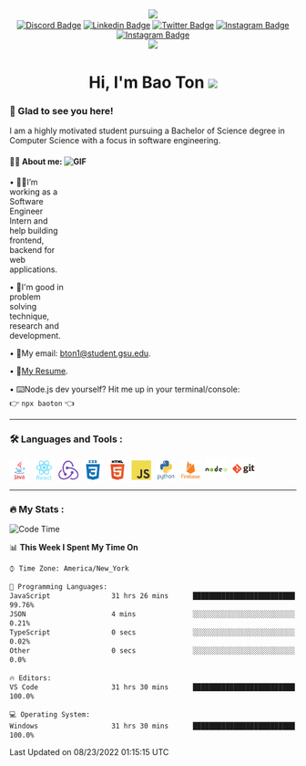 <div id="header" align="center">
  <img src="https://media.giphy.com/media/fvx95jkua5th3YeThr/giphy.gif" width="150">
</div>
<div id="badges" align="center">
  <a href="https://discord.gg/YN8r4XHJ" rel="nofollow"><img src="https://img.shields.io/badge/Discord-7289DA?style=for-the-badge&logo=discord&logoColor=white"      alt="Discord Badge" width="69"/></a>
<a href="https://www.linkedin.com/in/bao-ton/" rel="nofollow"><img src="https://img.shields.io/badge/LinkedIn-0077B5?style=for-the-badge&logo=linkedin&logoColor=white" alt="Linkedin Badge" width="73"/></a>
<a href="https://twitter.com/GordonRamsey999" rel="nofollow"><img src="https://img.shields.io/badge/Twitter-1DA1F2?style=for-the-badge&logo=twitter&logoColor=white" alt="Twitter Badge" width="68"/></a>
<a href="https://www.instagram.com/steveton/" rel="nofollow"><img src="https://img.shields.io/badge/Instagram-E4405F?style=for-the-badge&logo=instagram&logoColor=white" alt="Instagram Badge" width="83"/></a>
<a href="https://www.facebook.com/StevenTon19/" rel="nofollow"><img 
src="https://img.shields.io/badge/Facebook-1877F2?style=for-the-badge&logo=facebook&logoColor=white" alt="Instagram Badge" width="75"/></a>
</div>
<div align="center">
  <img src="https://visitor-badge.glitch.me/badge?page_id=thienbao12a2.visitor-badge&left_color=red&right_color=green">
</div>
<div align="center">
  <h1>Hi, I'm Bao Ton <img src="https://media.giphy.com/media/hvRJCLFzcasrR4ia7z/giphy.gif" width="30"></h1>
</div>

### 🎉 Glad to see you here!    
I am a highly motivated student pursuing a Bachelor of Science degree in Computer Science with a focus in software engineering. 
#### :man_technologist: About me:<a target="_blank" rel="noopener noreferrer" href="https://media.giphy.com/media/xBTSwCTFkgfcdTjHMz/giphy.gif"><img align="right" alt="GIF" src="https://media.giphy.com/media/xBTSwCTFkgfcdTjHMz/giphy.gif" width="408" height="318" style="max-width: 100%;"></a>

• 👨‍🏫I’m working as a Software Engineer Intern and help building  frontend, backend for web applications.

• 💪I'm good in problem solving technique, research and development.

• 📧My email: bton1@student.gsu.edu.  

• 📜[My Resume](https://my-skipli-demo.s3.amazonaws.com/Bao+Ton-+Resume+PDF.pdf).  

• ⌨️Node.js dev yourself? Hit me up in your terminal/console:<br/>
    👉 ```npx baoton``` 👈

---

### :hammer_and_wrench: Languages and Tools :
<div>
  <img src="https://github.com/devicons/devicon/blob/master/icons/java/java-original-wordmark.svg" title="Java" alt="Java" width="35" height="35"/>&nbsp;
  <img src="https://github.com/devicons/devicon/blob/master/icons/react/react-original-wordmark.svg" title="React" alt="React" width="35" height="35"/>&nbsp;
  <img src="https://github.com/devicons/devicon/blob/master/icons/redux/redux-original.svg" title="Redux" alt="Redux " width="35" height="35"/>&nbsp;
  <img src="https://github.com/devicons/devicon/blob/master/icons/css3/css3-plain-wordmark.svg"  title="CSS3" alt="CSS" width="35" height="35"/>&nbsp;
  <img src="https://github.com/devicons/devicon/blob/master/icons/html5/html5-original-wordmark.svg" title="HTML5" alt="HTML" width="35" height="35"/>&nbsp;
  <img src="https://github.com/devicons/devicon/blob/master/icons/javascript/javascript-original.svg" title="JavaScript" alt="JavaScript" width="35" height="35"/>&nbsp;
  <img src="https://github.com/devicons/devicon/blob/master/icons/python/python-original-wordmark.svg" title="Python" alt="Python" width="35" height="35"/>&nbsp;
  <img src="https://github.com/devicons/devicon/blob/master/icons/firebase/firebase-plain-wordmark.svg" title="Firebase" alt="Firebase" width="35" height="35"/>&nbsp;
  <img src="https://github.com/devicons/devicon/blob/master/icons/nodejs/nodejs-original-wordmark.svg" title="NodeJS" alt="NodeJS" width="40" height="40"/>&nbsp;
  <img src="https://github.com/devicons/devicon/blob/master/icons/git/git-original-wordmark.svg" title="Git" **alt="Git" width="40" height="40"/>
</div>

---

### :fire: My Stats :

<!--START_SECTION:waka-->
![Code Time](http://img.shields.io/badge/Code%20Time-527%20hrs%2013%20mins-blue)

📊 **This Week I Spent My Time On** 

```text
⌚︎ Time Zone: America/New_York

💬 Programming Languages: 
JavaScript               31 hrs 26 mins      █████████████████████████   99.76% 
JSON                     4 mins              ░░░░░░░░░░░░░░░░░░░░░░░░░   0.21% 
TypeScript               0 secs              ░░░░░░░░░░░░░░░░░░░░░░░░░   0.02% 
Other                    0 secs              ░░░░░░░░░░░░░░░░░░░░░░░░░   0.0%

🔥 Editors: 
VS Code                  31 hrs 30 mins      █████████████████████████   100.0%

💻 Operating System: 
Windows                  31 hrs 30 mins      █████████████████████████   100.0%

```


 Last Updated on 08/23/2022 01:15:15 UTC
<!--END_SECTION:waka-->



